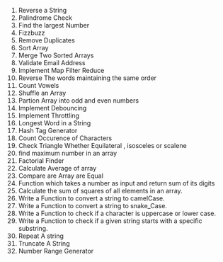 1. Reverse a String
2. Palindrome Check
3. Find the largest Number
4. Fizzbuzz
5. Remove Duplicates
6. Sort Array
7. Merge Two Sorted Arrays
8. Validate Email Address
9. Implement Map Filter Reduce
10. Reverse The words maintaining the same order
11. Count Vowels
12. Shuffle an Array
13. Partion Array into odd and even numbers
14. Implement Debouncing
15. Implement Throttling
16. Longest Word in a String
17. Hash Tag Generator
18. Count Occurence of Characters
19. Check Triangle Whether Equilateral , isosceles or scalene
20. find maximum number in an array
21. Factorial Finder
22. Calculate Average of array
23. Compare are Array are Equal
24. Function which takes a number as input and return sum of its digits
25. Calculate the sum of squares of all elements in an array.
26. Write a Function to convert a string to camelCase.
27. Write a Function to convert a string to snake_Case.
28. Write a Function to check if a character is uppercase or lower case.
29. Write a Function to check if a given string starts with a specific substring.
30. Repeat A string 
31. Truncate A String
32. Number Range Generator